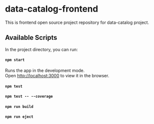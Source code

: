 # data-catalog-frontend
This is frontend open source project repository for data-catalog project.

## Available Scripts

In the project directory, you can run:

#### `npm start`

Runs the app in the development mode.<br>
Open [http://localhost:3000](http://localhost:3000) to view it in the browser.


#### `npm test`

#### `npm test -- --coverage`

#### `npm run build`

#### `npm run eject`


